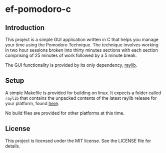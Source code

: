 # ef-pomodoro-c

## Introduction

This project is a simple GUI application written in C that helps you manage your time using the Pomodoro Technique. The technique involves working in two hour sessions broken into thirty minutes sections with each section comprising of 25 minutes of work followed by a 5 minute break.

The GUI functionality is provided by its only dependency, [raylib](https://raylib.com).

## Setup

A simple Makefile is provided for building on linux. It expects a folder called `raylib` that contains the unpacked contents of the latest raylib release for your platform, found [here](https://github.com/raysan5/raylib/releases).

No build files are provided for other platforms at this time.

## License

This project is licensed under the MIT license. See the LICENSE file for details.
